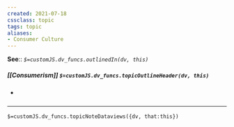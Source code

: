 ```yaml
---
created: 2021-07-18
cssclass: topic
tags: topic
aliases:
- Consumer Culture
---
```


**See**:: 
*`$=customJS.dv_funcs.outlinedIn(dv, this)`*

##### [[Consumerism]] `$=customJS.dv_funcs.topicOutlineHeader(dv, this)`
- 

### <hr class="dataviews"/>

`$=customJS.dv_funcs.topicNoteDataviews({dv, that:this})`
